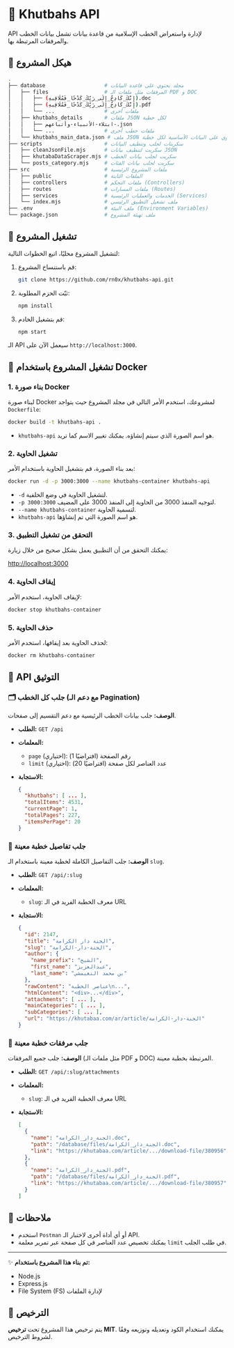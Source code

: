 # 📜 Khutbahs API

API لإدارة واستعراض الخطب الإسلامية من قاعدة بيانات تشمل بيانات الخطب والمرفقات المرتبطة بها.

## 📂 هيكل المشروع

```bash
.
├── database                   # مجلد يحتوي على قاعدة البيانات
│   ├── files                  # المرفقات مثل ملفات الـ PDF و DOC
│   │   ├── (إِنَّكَ_كَادِحٌ_إِلَى_رَبِّكَ_كَدْحًا_فَمُلَاقِيهِ).doc
│   │   ├── (إِنَّكَ_كَادِحٌ_إِلَى_رَبِّكَ_كَدْحًا_فَمُلَاقِيهِ).pdf
│   │   └── ...                # ملفات أخرى
│   ├── khutbahs_details       # ملفات JSON لكل خطبة
│   │   ├── ابتلاء-الأنبياء-وأتباعهم-.json
│   │   └── ...                # ملفات خطب أخرى
│   └── khutbahs_main_data.json # ملف JSON الرئيسي الذي يحتوي على البيانات الأساسية لكل خطبة
├── scripts                    # سكربتات لجلب وتنظيف البيانات
│   ├── cleanJsonFile.mjs      # سكربت لتنظيف بيانات JSON
│   ├── khutabaDataScraper.mjs # سكربت لجلب بيانات الخطب
│   └── posts_category.mjs     # سكربت لجلب بيانات الفئات
├── src                        # ملفات المشروع الرئيسية
│   ├── public                 # الملفات الثابتة 
│   ├── controllers            # ملفات التحكم (Controllers)
│   ├── routes                 # ملفات المسارات (Routes)
│   ├── services               # الخدمات والعمليات الرئيسية (Services)
│   └── index.mjs              # ملف تشغيل التطبيق الرئيسي
├── .env                       # ملف البيئة (Environment Variables)
└── package.json               # ملف تهيئة المشروع
```

## 🚀 تشغيل المشروع

لتشغيل المشروع محليًا، اتبع الخطوات التالية:

1. قم باستنساخ المشروع:

    ```bash
    git clone https://github.com/rn0x/khutbahs-api.git
    ```

2. ثبّت الحزم المطلوبة:

    ```bash
    npm install
    ```

3. قم بتشغيل الخادم:

    ```bash
    npm start
    ```

الـ API سيعمل الآن على `http://localhost:3000`.

## 🚀 تشغيل المشروع باستخدام Docker

### 1. **بناء صورة Docker**

لبناء صورة Docker لمشروعك، استخدم الأمر التالي في مجلد المشروع حيث يتواجد `Dockerfile`:

```bash
docker build -t khutbahs-api .
```

- `khutbahs-api` هو اسم الصورة الذي سيتم إنشاؤه. يمكنك تغيير الاسم كما تريد.

### 2. **تشغيل الحاوية**

بعد بناء الصورة، قم بتشغيل الحاوية باستخدام الأمر:

```bash
docker run -d -p 3000:3000 --name khutbahs-container khutbahs-api
```

- `-d` لتشغيل الحاوية في وضع الخلفية.
- `-p 3000:3000` لتوجيه المنفذ 3000 من الحاوية إلى المنفذ 3000 على المضيف.
- `--name khutbahs-container` لتسمية الحاوية.
- `khutbahs-api` هو اسم الصورة التي تم إنشاؤها.

### 3. **التحقق من تشغيل التطبيق**

يمكنك التحقق من أن التطبيق يعمل بشكل صحيح من خلال زيارة:

[http://localhost:3000](http://localhost:3000)

### 4. **إيقاف الحاوية**

لإيقاف الحاوية، استخدم الأمر:

```bash
docker stop khutbahs-container
```

### 5. **حذف الحاوية**

لحذف الحاوية بعد إيقافها، استخدم الأمر:

```bash
docker rm khutbahs-container
```

## 📖 API التوثيق

### 🗂️ جلب كل الخطب (مع دعم الـ Pagination)

**الوصف:** جلب بيانات الخطب الرئيسية مع دعم التقسيم إلى صفحات.

- **الطلب:** `GET /api`
- **المعلمات:**
  - `page` (اختياري): رقم الصفحة (افتراضيًا 1)
  - `limit` (اختياري): عدد العناصر لكل صفحة (افتراضيًا 20)
  
- **الاستجابة:**
  ```json
  {
    "khutbahs": [ ... ],
    "totalItems": 4531,
    "currentPage": 1,
    "totalPages": 227,
    "itemsPerPage": 20
  }
  ```

### 📄 جلب تفاصيل خطبة معينة

**الوصف:** جلب التفاصيل الكاملة لخطبة معينة باستخدام الـ `slug`.

- **الطلب:** `GET /api/:slug`
- **المعلمات:**
  - `slug`: معرف الخطبة الفريد في الـ URL

- **الاستجابة:**
  ```json
  {
    "id": 2147,
    "title": "الجنة دار الكرامة",
    "slug": "الجنة-دار-الكرامة",
    "author": {
      "name_prefix": "الشيخ",
      "first_name": "عبدالعزيز",
      "last_name": "بن محمد النغيمشي"
    },
    "rawContent": "عناصر الخطبة\n...",
    "htmlContent": "<div>...</div>",
    "attachments": [ ... ],
    "mainCategories": [ ... ],
    "subCategories": [ ... ],
    "url": "https://khutabaa.com/ar/article/الجنة-دار-الكرامة"
  }
  ```

### 📎 جلب مرفقات خطبة معينة

**الوصف:** جلب جميع المرفقات (مثل ملفات الـ PDF و DOC) المرتبطة بخطبة معينة.

- **الطلب:** `GET /api/:slug/attachments`
- **المعلمات:**
  - `slug`: معرف الخطبة الفريد في الـ URL

- **الاستجابة:**
  ```json
  [
    {
      "name": "الجنة_دار_الكرامة.doc",
      "path": "/database/files/الجنة_دار_الكرامة.doc",
      "link": "https://khutabaa.com/article/.../download-file/380956"
    },
    {
      "name": "الجنة_دار_الكرامة.pdf",
      "path": "/database/files/الجنة_دار_الكرامة.pdf",
      "link": "https://khutabaa.com/article/.../download-file/380957"
    }
  ]
  ```

## 📝 ملاحظات

- استخدم `Postman` أو أي أداة أخرى لاختبار الـ API.
- يمكنك تخصيص عدد العناصر في كل صفحة عبر تمرير معلمة `limit` في طلب الجلب.

---

✨ **تم بناء هذا المشروع باستخدام:**

- Node.js
- Express.js
- File System (FS) لإدارة الملفات



## 📝 الترخيص

يتم ترخيص هذا المشروع تحت **ترخيص MIT**. يمكنك استخدام الكود وتعديله وتوزيعه وفقًا لشروط الترخيص.
